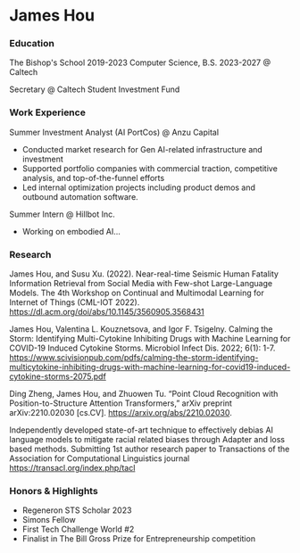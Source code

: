 # James Hou

### Education
The Bishop's School 2019-2023
Computer Science, B.S. 2023-2027 @ Caltech

Secretary @ Caltech Student Investment Fund

### Work Experience
Summer Investment Analyst (AI PortCos) @ Anzu Capital
- Conducted market research for Gen AI-related infrastructure and investment
- Supported portfolio companies with commercial traction, competitive analysis, and top-of-the-funnel efforts
- Led internal optimization projects including product demos and outbound automation software.

Summer Intern @ Hillbot Inc.
- Working on embodied AI...

### Research
James Hou, and Susu Xu. (2022). Near-real-time Seismic Human Fatality Information Retrieval from Social Media with Few-shot Large-Language Models. The 4th Workshop on Continual and Multimodal Learning for Internet of Things (CML-IOT 2022). https://dl.acm.org/doi/abs/10.1145/3560905.3568431

James Hou, Valentina L. Kouznetsova, and Igor F. Tsigelny. Calming the Storm: Identifying Multi-Cytokine Inhibiting Drugs with Machine Learning for COVID-19 Induced Cytokine Storms. Microbiol Infect Dis. 2022; 6(1): 1-7. https://www.scivisionpub.com/pdfs/calming-the-storm-identifying-multicytokine-inhibiting-drugs-with-machine-learning-for-covid19-induced-cytokine-storms-2075.pdf

Ding Zheng, James Hou, and Zhuowen Tu. “Point Cloud Recognition with Position-to-Structure Attention Transformers,” arXiv preprint arXiv:2210.02030 [cs.CV]. https://arxiv.org/abs/2210.02030.

Independently developed state-of-art technique to effectively debias AI language models to mitigate racial related biases through Adapter and loss based methods. Submitting 1st author research paper to Transactions of the Association for Computational Linguistics journal https://transacl.org/index.php/tacl


### Honors & Highlights
- Regeneron STS Scholar 2023
- Simons Fellow
- First Tech Challenge World #2
- Finalist in The Bill Gross Prize for Entrepreneurship competition
